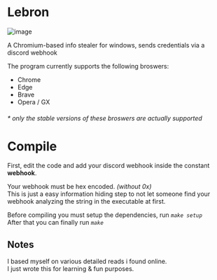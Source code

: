 # Lebron
![image](https://github.com/komodoooo/Lebron/assets/68278515/85f25bab-f83b-401b-ada3-8c3afc11c32f)

A Chromium-based info stealer for windows, sends credentials via a discord webhook

The program currently supports the following broswers:
* Chrome
* Edge
* Brave
* Opera / GX

###### * only the stable versions of these broswers are actually supported
# Compile
First, edit the code and add your discord webhook inside the constant **webhook**.

Your webhook must be hex encoded. _(without 0x)_<br>
This is just a easy information hiding step to not let someone find your webhook analyzing the string in the executable at first.

Before compiling you must setup the dependencies, run _`make setup`_<br>
After that you can finally run  _`make`_

## Notes
I based myself on various detailed reads i found online.<br>
I just wrote this for learning & fun purposes.<br>
